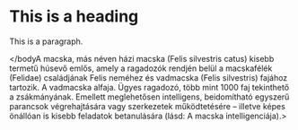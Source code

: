 <!DOCTYPE html>
<html>
<title>HTML Tutorial</title>
<body>

<h1>This is a heading</h1>
<p>This is a paragraph.</p>

</bodyA macska, más néven házi macska (Felis silvestris catus) kisebb termetű húsevő emlős, amely a ragadozók rendjén belül a macskafélék (Felidae) családjának Felis neméhez és vadmacska (Felis silvestris) fajához tartozik. A vadmacska alfaja. Ügyes ragadozó, több mint 1000 faj tekinthető a zsákmányának. Emellett meglehetősen intelligens, beidomítható egyszerű parancsok végrehajtására vagy szerkezetek működtetésére – illetve képes önállóan is kisebb feladatok betanulására (lásd: A macska intelligenciája).>
</html>
<img src="![macska2](https://user-images.githubusercontent.com/114654422/192993397-0daa7585-b2fa-4473-8f56-2928d74a249b.jpg)"
<img scr="![macska](https://user-images.githubusercontent.com/114654422/192993835-64296200-79fc-4f2b-aa23-8adc1c23b054.jpg)
